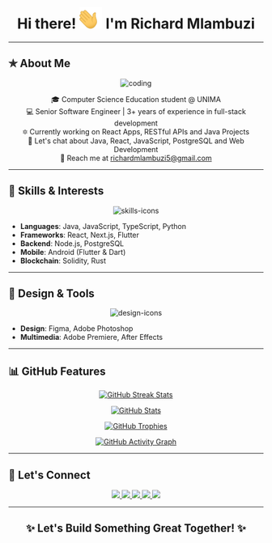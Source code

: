 <h1 align="center">Hi there! <img width="45" src="waving_hand.gif" alt="hand" /> I'm Richard Mlambuzi</h1>

---

## ✯ About Me

<p align="center"><img  alt="coding" width="400" src="https://static.wixstatic.com/media/b313a9_89ebec0c5f384c65a9551f0c1ec18ca9~mv2.gif">  </p>

<p align="center">
  🎓 Computer Science Education student @ UNIMA<br>
  💻 Senior Software Engineer | 3+ years of experience in full-stack development <br>
  🔯 Currently working on React Apps, RESTful APIs and Java Projects <br>
  💬 Let's chat about Java, React, JavaScript, PostgreSQL and Web Development <br>
  📧 Reach me at <a href="mailto:richardmlambuzi5@gmail.com">richardmlambuzi5@gmail.com</a>
</p>

---

## 🚀 Skills & Interests

<p align="center">
  <img src="https://skillicons.dev/icons?i=java,js,ts,react,nextjs,flutter,python,postgresql,solidity,rust,nodejs" alt="skills-icons" />
</p>

- **Languages**: Java, JavaScript, TypeScript, Python  
- **Frameworks**: React, Next.js, Flutter  
- **Backend**: Node.js, PostgreSQL  
- **Mobile**: Android (Flutter & Dart)  
- **Blockchain**: Solidity, Rust

---

## 🌈 Design & Tools

<p align="center">
  <img src="https://skillicons.dev/icons?i=figma,photoshop" alt="design-icons" />
</p>

- **Design**: Figma, Adobe Photoshop  
- **Multimedia**: Adobe Premiere, After Effects

---

## 📊 GitHub Features

<p align="center">
  <a href="https://github-readme-streak-stats.herokuapp.com?user=RichardMulambuzi&theme=tokyonight_duo">
    <img src="https://github-readme-streak-stats.herokuapp.com?user=RichardMulambuzi&theme=tokyonight_duo" alt="GitHub Streak Stats" />
  </a>
</p>

<p align="center">
  <a href="https://github-readme-stats.vercel.app/api?username=RichardMulambuzi&count_private=true&show_icons=true&theme=nightowl&include_all_commits=true&langs_count=10">
    <img src="https://github-readme-stats.vercel.app/api?username=RichardMulambuzi&count_private=true&show_icons=true&theme=nightowl&include_all_commits=true&langs_count=10" alt="GitHub Stats" />
  </a>
</p>

<p align="center">
  <a href="https://github-profile-trophy.vercel.app/?username=RichardMulambuzi&theme=gruvbox">
    <img src="https://github-profile-trophy.vercel.app/?username=RichardMulambuzi&theme=gruvbox" alt="GitHub Trophies" />
  </a>
</p>

<p align="center">
  <a href="https://github.com/RichardMulambuzi">
    <img src="https://activity-graph.herokuapp.com/graph?username=RichardMulambuzi&theme=react-dark&hide_border=true" alt="GitHub Activity Graph" />
  </a>
</p>

---

## 🤝 Let's Connect

<p align="center">
  <a href="https://wa.me/265991673436" target="_blank">
    <img src="https://img.shields.io/badge/-WhatsApp-14a800?style=for-the-badge&logo=whatsapp&logoColor=white" />
  </a>
  <a href="https://twitter.com/ahmnouira" target="_blank">
    <img src="https://img.shields.io/badge/-Twitter-1DA1F2?style=for-the-badge&logo=twitter&logoColor=white"/>
  </a>
  <a href="https://www.linkedin.com/in/richard-mlambuzi-501bb4229" target="_blank">
    <img src="https://img.shields.io/badge/-LinkedIn-0A66C2?style=for-the-badge&logo=linkedin&logoColor=white"/>
  </a>
  <a href="https://www.instagram.com/thats.richie_/profilecard" target="_blank">
    <img src="https://img.shields.io/badge/-Instagram-E4405F?style=for-the-badge&logo=instagram&logoColor=white"/>
  </a>
  <a href="https://www.facebook.com/richardmlambuzi" target="_blank">
    <img src="https://img.shields.io/badge/-Facebook-1877F2?style=for-the-badge&logo=facebook&logoColor=white"/>
  </a>
</p>

---

<h2 align="center">✨ Let's Build Something Great Together! ✨</h2>
